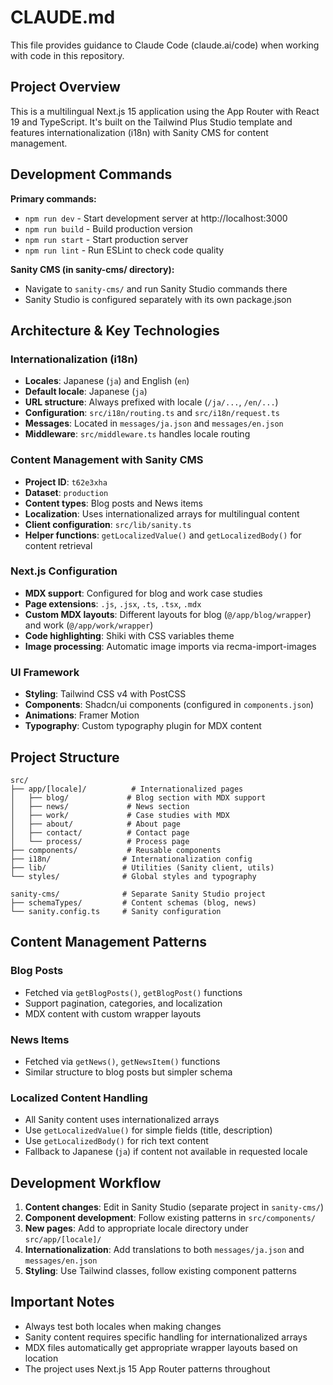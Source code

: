 # CLAUDE.md

This file provides guidance to Claude Code (claude.ai/code) when working with code in this repository.

## Project Overview

This is a multilingual Next.js 15 application using the App Router with React 19 and TypeScript. It's built on the Tailwind Plus Studio template and features internationalization (i18n) with Sanity CMS for content management.

## Development Commands

**Primary commands:**
- `npm run dev` - Start development server at http://localhost:3000
- `npm run build` - Build production version
- `npm run start` - Start production server
- `npm run lint` - Run ESLint to check code quality

**Sanity CMS (in sanity-cms/ directory):**
- Navigate to `sanity-cms/` and run Sanity Studio commands there
- Sanity Studio is configured separately with its own package.json

## Architecture & Key Technologies

### Internationalization (i18n)
- **Locales**: Japanese (`ja`) and English (`en`) 
- **Default locale**: Japanese (`ja`)
- **URL structure**: Always prefixed with locale (`/ja/...`, `/en/...`)
- **Configuration**: `src/i18n/routing.ts` and `src/i18n/request.ts`
- **Messages**: Located in `messages/ja.json` and `messages/en.json`
- **Middleware**: `src/middleware.ts` handles locale routing

### Content Management with Sanity CMS
- **Project ID**: `t62e3xha` 
- **Dataset**: `production`
- **Content types**: Blog posts and News items
- **Localization**: Uses internationalized arrays for multilingual content
- **Client configuration**: `src/lib/sanity.ts` 
- **Helper functions**: `getLocalizedValue()` and `getLocalizedBody()` for content retrieval

### Next.js Configuration
- **MDX support**: Configured for blog and work case studies
- **Page extensions**: `.js`, `.jsx`, `.ts`, `.tsx`, `.mdx`
- **Custom MDX layouts**: Different layouts for blog (`@/app/blog/wrapper`) and work (`@/app/work/wrapper`)
- **Code highlighting**: Shiki with CSS variables theme
- **Image processing**: Automatic image imports via recma-import-images

### UI Framework
- **Styling**: Tailwind CSS v4 with PostCSS
- **Components**: Shadcn/ui components (configured in `components.json`)
- **Animations**: Framer Motion
- **Typography**: Custom typography plugin for MDX content

## Project Structure

```
src/
├── app/[locale]/          # Internationalized pages
│   ├── blog/             # Blog section with MDX support
│   ├── news/             # News section 
│   ├── work/             # Case studies with MDX
│   ├── about/            # About page
│   ├── contact/          # Contact page
│   └── process/          # Process page
├── components/           # Reusable components
├── i18n/                # Internationalization config
├── lib/                 # Utilities (Sanity client, utils)
└── styles/              # Global styles and typography

sanity-cms/              # Separate Sanity Studio project
├── schemaTypes/         # Content schemas (blog, news)
└── sanity.config.ts     # Sanity configuration
```

## Content Management Patterns

### Blog Posts
- Fetched via `getBlogPosts()`, `getBlogPost()` functions
- Support pagination, categories, and localization
- MDX content with custom wrapper layouts

### News Items  
- Fetched via `getNews()`, `getNewsItem()` functions
- Similar structure to blog posts but simpler schema

### Localized Content Handling
- All Sanity content uses internationalized arrays
- Use `getLocalizedValue()` for simple fields (title, description)
- Use `getLocalizedBody()` for rich text content
- Fallback to Japanese (`ja`) if content not available in requested locale

## Development Workflow

1. **Content changes**: Edit in Sanity Studio (separate project in `sanity-cms/`)
2. **Component development**: Follow existing patterns in `src/components/`
3. **New pages**: Add to appropriate locale directory under `src/app/[locale]/`
4. **Internationalization**: Add translations to both `messages/ja.json` and `messages/en.json`
5. **Styling**: Use Tailwind classes, follow existing component patterns

## Important Notes

- Always test both locales when making changes
- Sanity content requires specific handling for internationalized arrays
- MDX files automatically get appropriate wrapper layouts based on location
- The project uses Next.js 15 App Router patterns throughout